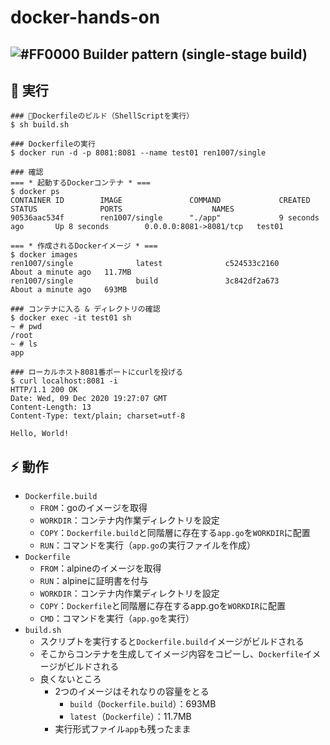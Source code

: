 # docker-hands-on

## ![#FF0000](https://via.placeholder.com/15/ff0000/000000?text=+) __Builder pattern (single-stage build)__
## 🚀 実行
```
### Dockerfileのビルド（ShellScriptを実行）
$ sh build.sh
  
### Dockerfileの実行
$ docker run -d -p 8081:8081 --name test01 ren1007/single

### 確認
=== * 起動するDockerコンテナ * ===
$ docker ps
CONTAINER ID        IMAGE               COMMAND             CREATED             STATUS              PORTS                    NAMES
90536aac534f        ren1007/single      "./app"             9 seconds ago       Up 8 seconds        0.0.0.0:8081->8081/tcp   test01

=== * 作成されるDockerイメージ * ===
$ docker images
ren1007/single              latest              c524533c2160        About a minute ago   11.7MB
ren1007/single              build               3c842df2a673        About a minute ago   693MB
      
### コンテナに入る & ディレクトリの確認
$ docker exec -it test01 sh
~ # pwd
/root
~ # ls
app

### ローカルホスト8081番ポートにcurlを投げる
$ curl localhost:8081 -i
HTTP/1.1 200 OK
Date: Wed, 09 Dec 2020 19:27:07 GMT
Content-Length: 13
Content-Type: text/plain; charset=utf-8
    
Hello, World!    
```

## ⚡ 動作
- `Dockerfile.build`
  - `FROM`：goのイメージを取得
  - `WORKDIR`：コンテナ内作業ディレクトリを設定
  - `COPY`：`Dockerfile.build`と同階層に存在する`app.go`を`WORKDIR`に配置
  - `RUN`：コマンドを実行（`app.go`の実行ファイルを作成）
- `Dockerfile`
  - `FROM`：alpineのイメージを取得
  - `RUN`：alpineに証明書を付与
  - `WORKDIR`：コンテナ内作業ディレクトリを設定
  - `COPY`：`Dockerfile`と同階層に存在するapp.goを`WORKDIR`に配置
  - `CMD`：コマンドを実行（`app.go`を実行）
- `build.sh` 
  - スクリプトを実行すると`Dockerfile.build`イメージがビルドされる
  - そこからコンテナを生成してイメージ内容をコピーし、`Dockerfile`イメージがビルドされる
  - 良くないところ
    - 2つのイメージはそれなりの容量をとる
      - `build`（`Dockerfile.build`）：693MB
      - `latest`（`Dockerfile`）：11.7MB
    - 実行形式ファイル`app`も残ったまま